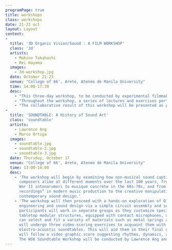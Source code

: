 ```yaml
---
programPage: true
title: workshops
class: workshops
date: 21-23 oct
layout: Layout
content:
-
  title: '3D Organic Vision/Sound : A FILM WORKSHOP'
  class: '3d'
  artists:
    - Makino Takahashi
    - Rei Hayama
  images:
    - 3d-workshop.jpg
  date: October 21-23
  venue: "College of 66', Arete, Ateneo de Manila University"
  time: 14:00-17:30
  desc:
    - "This three-day workshop, to be conducted by experimental filmmakers Makino Takashi and Rei Hayami, aims to maximize the participants’ senses of sight and hearing and to help them develop a propensity for improvisation through various cameraless filmmaking techniques and a brief exploration of expanded cinema."
    - "Throughout the workshop, a series of lectures and exercises pertaining to soundscape visualization, collage-making in the context of film production, stereoscopy, and live performance. Participants will learn how to creatively render natural acoustic phenomena via pen and paper, to apply 3D stereoscopy to film, to manipulate 16mm film — both image and sound — using different materials and techniques, and ultimately, to work with different media and concepts, translating information through a series of artistic processes."
    - "The collaborative result of this workshop will be presented as part of a synesthetic audiovisual performance wherein live improvisation and music will interact with the projected filmic output. By exploring filmmaking without the use of a camera or editing software, the workshop foregrounds the materiality of film, the tactility of image and sound, and the intertwining of senses."
-
  title: 'SOUNDTABLE: A History of Sound Art'
  class: 'soundtable'
  artists:
    - Lawrence Ang
    - Marco Ortiga
  images:
    - soundtable.jpg
    - soundtable-2.jpg
    - soundtable-3.jpg
  date: Thursday, October 17
  venue: "College of 66', Arete, Ateneo de Manila University"
  time: 13:00-16:00
  desc:
    - 'The workshop will begin by examining how non-musical sound captivated artists and
      composers alike at different moments over the last 100 years, from Luigi Russolo’s pre-World
      War II intonarumori to musique concrète in the 60s-70s, and from the incorporation of "field
      recordings” in modern music production to the creative manipulation of “noise” in
      contemporary sound design.'
    - 'The workshop will then proceed with a hands-on exploration of DIY culture at the crossroads of
      engineering and sound design via a simple circuit assembly and soldering exercise, wherein the
      participants will work in separate groups as they customize specially-made “soundtables” or
      tabletop modular structures, equipped with contact microphones, onto which the participants
      can select and fit a variety of materials such as metal springs and wooden objects. The groups
      will undergo three video-scoring exercises to acquaint them with the sonic properties of their
      electro-acoustic soundtables. This will aid them in their final group performance wherein they
      will follow a video graphic score suggesting rhythms, dynamics, and texture.
      The WSK Soundtable Workshop will be conducted by Lawrence Ang and Marco Ortiga.'
---
```

